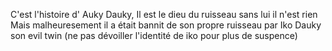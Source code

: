 C'est l'histoire d' Auky Dauky, 
Il est le dieu du ruisseau sans lui il n'est rien
Mais malheuresement il a était bannit de son propre ruisseau par Iko Dauky son evil twin
(ne pas dévoiller l'identité de iko pour plus de suspence)

